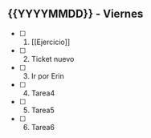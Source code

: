 ## {{YYYYMMDD}} - Viernes

- [ ] 1. [[Ejercicio]]
- [ ] 2. Ticket nuevo
- [ ] 3. Ir por Erin
- [ ] 4. Tarea4
- [ ] 5. Tarea5
- [ ] 6. Tarea6
